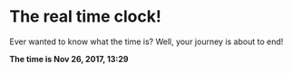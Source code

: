 # The real time clock!

Ever wanted to know what the time is? Well, your journey is about to end!

**The time is Nov 26, 2017, 13:29**